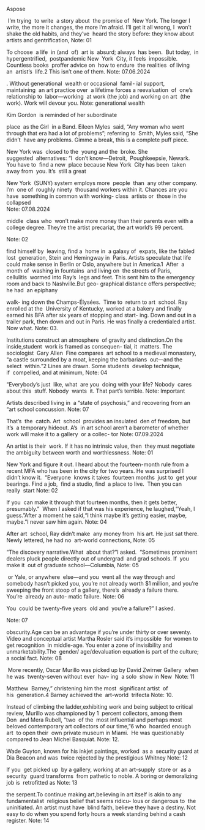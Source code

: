Aspose

 I’m trying  to write  a story about  the promise of  New York. The longer I write, the more it changes, the more I’m afraid. I’ll get it all wrong, I  won’t shake the old habits, and they’ve  heard the story before: they know about artists and gentrification,
Note: 01

To choose  a life  in (and  of)  art is  absurd; always  has been.  But today,  in hypergentrified,  postpandemic New  York  City, it	feels  impossible. Countless	books  proffer advice on  how to endure  the realities  of living an  artist’s  life.2 This isn’t one of them.
Note: 07.06.2024

. Without generational  wealth or occasional  famil- ial support, maintaining  an art practice over  a lifetime forces a reevaluation  of  one’s relationship	to  labor—working  at work (the job) and working on art  (the work). Work will devour you.
Note: generational wealth

Kim Gordon  is reminded of her subordinate

place  as the Girl  in a Band. Eileen Myles  said, “Any woman who went through that era had a lot of problems”; referring to  Smith, Myles said, “She didn’t  have any problems. Gimme a break, this is a complete puff piece.

New York	was  closed to	the  young and	the  broke. She suggested  alternatives: “I  don’t know—Detroit,  Poughkeepsie, Newark. You have to  find a new  place because New York  City has been  taken away from  you. It’s  still a great  

New York  (SUNY)	system	employs	more  people  than  any other company. I’m  one of  roughly ninety  thousand workers	within it. Chances are you have  something in common with working- class  artists or  those in	the collapsed	
Note: 07.08.2024

middle  class who  won’t make more money than their parents even with a college degree. They’re the artist precariat, the art world’s 99 percent.

Note: 02

find himself by  leaving, find a  home in  a galaxy of  expats, like the fabled lost  generation, Stein and	Hemingway in  Paris. Artists speculate that life could make sense in Berlin or Oslo, anywhere but in America.1
		  After  a month	of  washing in	fountains  and living	on  the streets of Paris, cellulitis  wormed into Ray’s  legs and feet. This sent him to the emergency room and back to Nashville.But geo- graphical distance offers perspective; he had  an epiphany 

walk- ing down	the Champs-Élysées.  Time to  return to	art  school. Ray enrolled at the  University of Kentucky, worked at a bakery and finally earned his BFA after six years of stopping and start- ing. Down and out in a trailer park, then down and out in Paris. He was finally a credentialed artist. Now what.
Note: 03.

Institutions construct an atmosphere  of gravity and distinction.On the inside,student  work is framed as consequen- tial, it  matters. The sociologist  Gary Allen  Fine compares  art school to a medieval monastery, “a castle surrounded by a moat, keeping the barbarians  out—and the select  within.”2 Lines are drawn. Some students  develop technique, if  compelled, and at minimum,
Note: 04

“Everybody’s	just  like, what  are you  doing with	your life? Nobody  cares about	this  stuff. Nobody  wants  it. That part’s terrible.
Note: Important

Artists described living in  a “state of psychosis,” and recovering from an “art school concussion.
Note: 07

That’s  the  catch. Art  school  provides an	insulated  den of freedom, but it’s  a temporary hideout. A’s  in art school aren’t a barometer of whether work will make it to a gallery  or a collec- tor
Note: 07.09.2024

An artist is their  work. If it has no intrinsic value, then  they must negotiate the ambiguity between worth and worthlessness.
Note: 01

New York and figure it out. I heard about the fourteen-month rule from a recent MFA who has been in the city for two years. He was surprised I didn’t know it.
		  “Everyone  knows it takes  fourteen months  just to  get your bearings. Find	a job,  find a	studio, find  a place	to live.  Then you can really  start 
Note: 02

If you  can make it through that fourteen months, then it gets better, presumably.”  When I asked if that was his experience, he laughed,“Yeah, I guess.”After a moment he said,“I think maybe it’s getting easier, maybe, maybe.”I never saw him again.
Note: 04

After art  school, Ray didn’t make  any money from  his art. He just sat there. Newly lettered, he had no  art-world connections,
Note: 05

“The discovery narrative.What  about that?”I asked.  “Sometimes	prominent	dealers	pluck	people	directly	out of undergrad  and grad schools. If  you make it  out of graduate school—Columbia,
Note: 05

 or Yale, or	anywhere  else—and you  went all the way through and somebody hasn’t picked you, you’re not already worth $1 million, and you’re sweeping the front stoop of a gallery, there’s  already a failure there. You’re  already an auto- matic failure.
Note: 06

You  could be	twenty-five	years  old and  you’re a	failure?” I asked.

Note: 07

obscurity.Age can be an advantage if you’re under thirty or over seventy. Video and conceptual artist Martha Rosler said it’s impossible  for women to get recognition  in middle-age. You enter a zone of invisibility and unmarketability.The  gender/ age/devaluation equation is part of the culture; a social fact.
Note: 08

 More	recently,	Oscar	Murillo	was	picked	up	by	David Zwirner Gallery  when he was  twenty-seven without ever  hav- ing  a solo  show in	New 
Note: 11

 Matthew  Barney,” christening him the most  significant artist  of his  generation.4 Barney achieved the  art-world  trifecta
Note: 10.

Instead of climbing the ladder,exhibiting work and being subject to critical review, Murillo was championed by 1  percent collectors, among them Don  and Mera Rubell, “two  of the  most influential and perhaps most beloved contemporary art collectors of our time,”6 who  hoarded enough	art  to open	their  own private	museum in	Miami.  He	was	questionably	compared	to	Jean	Michel Basquiat.
Note: 12.

Wade Guyton, known for	his inkjet	paintings, worked  as a  security guard	at Dia Beacon and was  twice rejected by the prestigious Whitney
Note: 12

If you  get picked up  by a gallery, working at an	art-supply  store or  as a	security  guard transforms  from pathetic to noble. A boring or demoralizing job is  retrofitted as 
Note: 13

the serpent.To continue making art,believing in art itself is akin to any fundamentalist  religious belief that seems ridicu- lous or dangerous to  the uninitiated. An artist must have  blind faith, believe they have a destiny. Not easy to do when you spend forty hours a week standing behind a cash register.
Note: 14